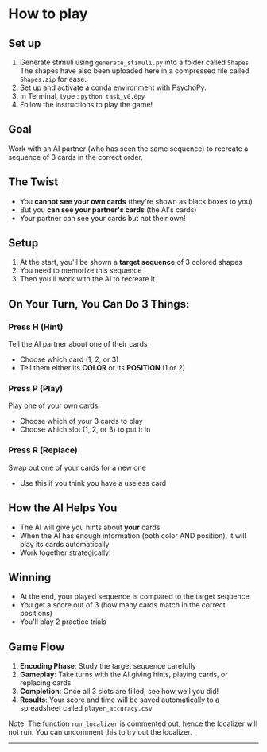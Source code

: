 # How to play

## Set up
1. Generate stimuli using `generate_stimuli.py` into a folder called `Shapes`. The shapes have also been uploaded here in a compressed file called `Shapes.zip` for ease. 
2. Set up and activate a conda environment with PsychoPy. 
3. In Terminal, type : `python task_v0.0py`
4. Follow the instructions to play the game!
   
## Goal
Work with an AI partner (who has seen the same sequence) to recreate a sequence of 3 cards in the correct order.

## The Twist
- You **cannot see your own cards** (they're shown as black boxes to you)
- But you **can see your partner's cards** (the AI's cards)
- Your partner can see your cards but not their own!

## Setup
1. At the start, you'll be shown a **target sequence** of 3 colored shapes
2. You need to memorize this sequence
3. Then you'll work with the AI to recreate it

## On Your Turn, You Can Do 3 Things:

### Press H (Hint)
Tell the AI partner about one of their cards
- Choose which card (1, 2, or 3)
- Tell them either its **COLOR** or its **POSITION** (1 or 2)

### Press P (Play)
Play one of your own cards
- Choose which of your 3 cards to play
- Choose which slot (1, 2, or 3) to put it in

### Press R (Replace)
Swap out one of your cards for a new one
- Use this if you think you have a useless card

## How the AI Helps You
- The AI will give you hints about **your** cards
- When the AI has enough information (both color AND position), it will play its cards automatically
- Work together strategically!

## Winning
- At the end, your played sequence is compared to the target sequence
- You get a score out of 3 (how many cards match in the correct positions)
- You'll play 2 practice trials

## Game Flow
1. **Encoding Phase**: Study the target sequence carefully
2. **Gameplay**: Take turns with the AI giving hints, playing cards, or replacing cards
3. **Completion**: Once all 3 slots are filled, see how well you did!
4. **Results**: Your score and time will be saved automatically to a spreadsheet called `player_accuracy.csv`


Note: The function `run_localizer` is commented out, hence the localizer will not run. You can uncomment this to try out the localizer. 

---


